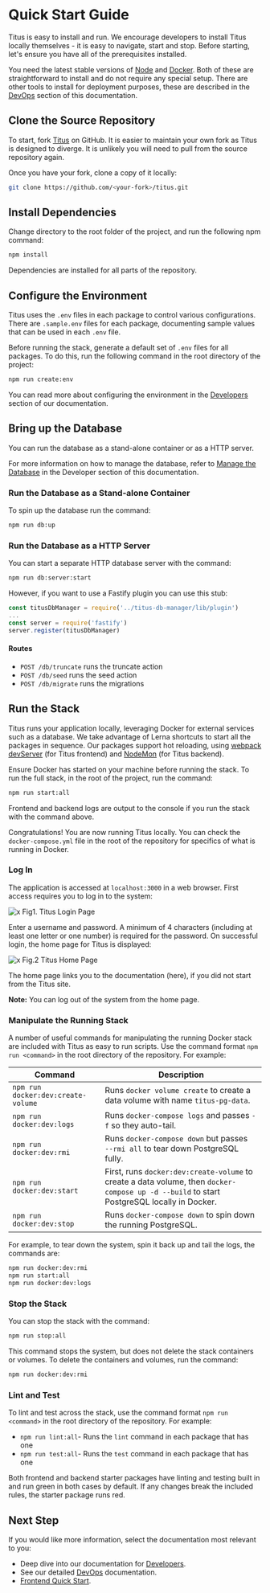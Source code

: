 # Quick Start Guide

Titus is easy to install and run. We encourage developers to install Titus locally themselves - it is easy to navigate, start and stop. Before starting, let's ensure you have all of the prerequisites installed.

You need the latest stable versions of [Node] and [Docker]. Both of these are straightforward to install and do not require any special setup. There are other tools to install for deployment purposes, these are described in the [DevOps] section of this documentation.

## Clone the Source Repository
To start, fork [Titus] on GitHub. It is easier to maintain your own fork as Titus is designed to diverge. It is unlikely you will need to pull from the source repository again.

Once you have your fork, clone a copy of it locally:

```sh
git clone https://github.com/<your-fork>/titus.git
```

## Install Dependencies
Change directory to the root folder of the project, and run the following npm command:

```sh
npm install
```

Dependencies are installed for all parts of the repository.

## Configure the Environment
Titus uses the `.env` files in each package to control various configurations. There are `.sample.env` files for each package, documenting sample values that can be used in each `.env` file.

Before running the stack, generate a default set of `.env` files for all packages. To do this, run the following command in the root directory of the project:

```sh
npm run create:env
```

You can read more about configuring the environment in the [Developers][DevelopersBe] section of our documentation.

## Bring up the Database

You can run the database as a stand-alone container or as a HTTP server. 

For more information on how to manage the database, refer to [Manage the Database] in the Developer section of this documentation.

### Run the Database as a Stand-alone Container
To spin up the database run the command:

```sh
npm run db:up
```


### Run the Database as a HTTP Server

You can start a separate HTTP database server with the command:
```sh
npm run db:server:start
```

However, if you want to use a Fastify plugin you can use this stub:

```js
const titusDbManager = require('../titus-db-manager/lib/plugin')
...
const server = require('fastify')
server.register(titusDbManager)
```

#### Routes

- `POST /db/truncate` runs the truncate action
- `POST /db/seed` runs the seed action
- `POST /db/migrate` runs the migrations

## Run the Stack
Titus runs your application locally, leveraging Docker for external services such as a database.
We take advantage of Lerna shortcuts to start all the packages in sequence.
Our packages support hot reloading, using [webpack devServer][webpack-dev-server] (for Titus frontend) and [NodeMon] (for Titus backend).

Ensure Docker has started on your machine before running the stack.
To run the full stack, in the root of the project, run the command:

```sh
npm run start:all
```

Frontend and backend logs are output to the console if you run the stack with the command above.



Congratulations! You are now running Titus locally. You can check the `docker-compose.yml` file in the root of the repository for specifics of what is running in Docker.

### Log In
The application is accessed at `localhost:3000` in a web browser. First access requires you to log in to the system:

![x](../img/titus-login.png)
Fig1. Titus Login Page

Enter a username and password. A minimum of 4 characters (including at least one letter or one number) is required for the password. On successful login, the home page for Titus is displayed:

![x](../img/titus-home-page.png)
Fig.2 Titus Home Page

The home page links you to the documentation (here), if you did not start from the Titus site.

**Note:** You can log out of the system from the home page.

### Manipulate the Running Stack
A number of useful commands for manipulating the running Docker stack are included with Titus as easy to run scripts. Use the command format `npm run <command>` in the root directory of the repository. For example:

| Command | Description|
| ----------- | ----------- |
|`npm run docker:dev:create-volume` | Runs `docker volume create` to create a data volume with name `titus-pg-data`.|
|`npm run docker:dev:logs` | Runs `docker-compose logs` and passes `-f` so they auto-tail.|
|`npm run docker:dev:rmi` | Runs `docker-compose down` but passes ` --rmi all` to tear down PostgreSQL fully.|
|`npm run docker:dev:start` | First, runs `docker:dev:create-volume` to create a data volume, then `docker-compose up -d --build` to start PostgreSQL locally in Docker.|
| `npm run docker:dev:stop` | Runs `docker-compose down` to spin down the running PostgreSQL.|

For example, to tear down the system, spin it back up and tail the logs, the commands are:

```sh
npm run docker:dev:rmi
npm run start:all
npm run docker:dev:logs
```

### Stop the Stack
You can stop the stack with the command:

```sh
npm run stop:all
```

This command stops the system, but does not delete the stack containers or volumes. To delete the containers and volumes, run the command:

```sh
npm run docker:dev:rmi
```

### Lint and Test
To lint and test across the stack, use the command format `npm run <command>` in the root directory of the repository. For example:
- `npm run lint:all`- Runs the `lint` command in each package that has one
- `npm run test:all`- Runs the `test` command in each package that has one

Both frontend and backend starter packages have linting and testing built in and run green in both cases by default. If any changes break the included rules, the starter package runs red.

## Next Step
If you would like more information, select the documentation most relevant to you:

- Deep dive into our documentation for [Developers].
- See our detailed [DevOps] documentation.
- [Frontend Quick Start](developers/packages/titus-frontend/?id=quick-start).

<!-- External Links -->
[Docker]: https://docs.docker.com/install/#supported-platforms
[Node]: https://nodejs.org/en/
[npm]: https://www.npmjs.com/get-npm
[Titus]: https://github.com/nearform/titus
[webpack-dev-server]: https://webpack.js.org/configuration/dev-server
[Nodemon]: https://nodemon.io

<!-- Internal Links -->
[DevOps]: devops/
[Developers]: developers/
[Manage the Database]: developers/packages/titus-db-manager/?id=manage-the-database
[DevelopersBe]: developers/?id=backend-package
